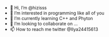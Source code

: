 - 👋 Hi, I’m @hizisss
- 👀 I’m interested in programming like all of you 
- 🌱 I’m currently learning C++ and Phyton 
- 💞️ I’m looking to collaborate on ...
- 📫 How to reach me twitter @Ilya24415613

<!---
hizisss/hizisss is a ✨ special ✨ repository because its `README.md` (this file) appears on your GitHub profile.
You can click the Preview link to take a look at your changes.
--->
